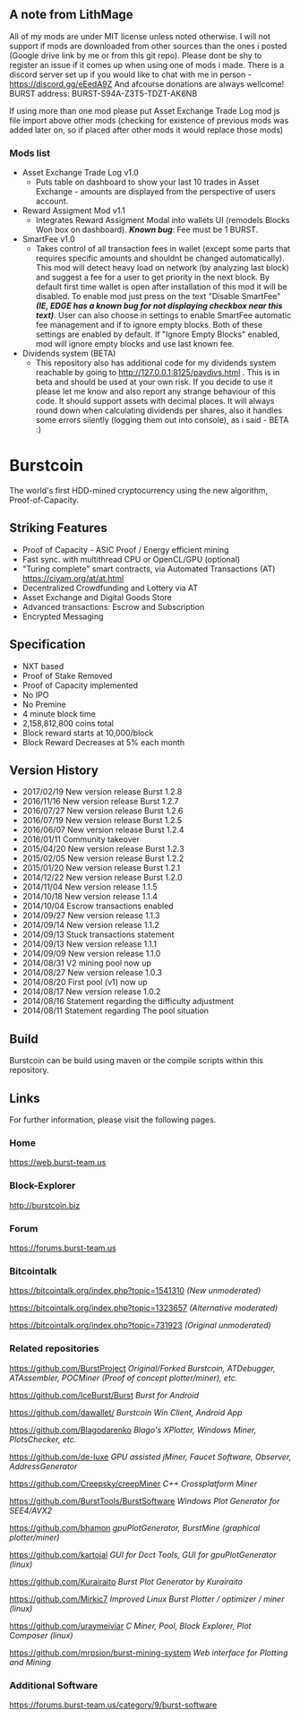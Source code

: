 ## A note from LithMage

All of my mods are under MIT license unless noted otherwise.
I will not support if mods are downloaded from other sources than the ones i posted (Google drive link by me or from this git repo).
Please dont be shy to register an issue if it comes up when using one of mods i made. There is a discord server set up if you would like to chat with me in person - https://discord.gg/eEedA9Z
And afcourse donations are always wellcome! BURST address: BURST-S94A-Z3T5-TDZT-AK6NB

If using more than one mod please put Asset Exchange Trade Log mod js file import above other mods (checking for existence of previous mods was added later on, so if placed after other mods it would replace those mods)

### Mods list
- Asset Exchange Trade Log v1.0
  - Puts table on dashboard to show your last 10 trades in Asset Exchange - amounts are displayed from the perspective of users account.
- Reward Assigment Mod v1.1
  - Integrates Reward Assigment Modal into wallets UI (remodels Blocks Won box on dashboard). **_Known bug_**: Fee must be 1 BURST.
- SmartFee v1.0
  - Takes control of all transaction fees in wallet (except some parts that requires specific amounts and shouldnt be changed automatically). This mod will detect heavy load on network (by analyzing last block) and suggest a fee for a user to get priority in the next block. By default first time wallet is open after installation of this mod it will be disabled. To enable mod just press on the text "Disable SmartFee" **_(IE, EDGE has a known bug for not displaying checkbox near this text)_**. User can also choose in settings to enable SmartFee automatic fee management and if to ignore empty blocks. Both of these settings are enabled by default. If "Ignore Empty Blocks" enabled, mod will ignore empty blocks and use last known fee.
- Dividends system (BETA)
  - This repository also has additional code for my dividends system reachable by going to http://127.0.0.1:8125/paydivs.html . This is in beta and should be used at your own risk. If you decide to use it please let me know and also report any strange behaviour of this code. It should support assets with decimal places. It will always round down when calculating dividends per shares, also it handles some errors silently (logging them out into console), as i said - BETA :)

###

# Burstcoin

The world's first HDD-mined cryptocurrency using the new algorithm, Proof-of-Capacity.

## Striking Features

- Proof of Capacity - ASIC Proof / Energy efficient mining
- Fast sync. with multithread CPU or OpenCL/GPU (optional)
- "Turing complete" smart contracts, via Automated Transactions (AT) https://ciyam.org/at/at.html
- Decentralized Crowdfunding and Lottery via AT
- Asset Exchange and Digital Goods Store
- Advanced transactions: Escrow and Subscription
- Encrypted Messaging

## Specification

- NXT based
- Proof of Stake Removed
- Proof of Capacity implemented
- No IPO
- No Premine
- 4 minute block time
- 2,158,812,800 coins total
- Block reward starts at 10,000/block
- Block Reward Decreases at 5% each month

## Version History

- 2017/02/19 New version release Burst 1.2.8
- 2016/11/16 New version release Burst 1.2.7
- 2016/07/27 New version release Burst 1.2.6
- 2016/07/19 New version release Burst 1.2.5
- 2016/06/07 New version release Burst 1.2.4            
- 2016/01/11 Community takeover
- 2015/04/20 New version release Burst 1.2.3
- 2015/02/05 New version release Burst 1.2.2
- 2015/01/20 New version release Burst 1.2.1
- 2014/12/22 New version release Burst 1.2.0
- 2014/11/04 New version release 1.1.5
- 2014/10/18 New version release 1.1.4
- 2014/10/04 Escrow transactions enabled
- 2014/09/27 New version release 1.1.3
- 2014/09/14 New version release 1.1.2
- 2014/09/13 Stuck transactions statement
- 2014/09/13 New version release 1.1.1
- 2014/09/09 New version release 1.1.0
- 2014/08/31 V2 mining pool now up
- 2014/08/27 New version release 1.0.3
- 2014/08/20 First pool (v1) now up
- 2014/08/17 New version release 1.0.2
- 2014/08/16 Statement regarding the difficulty adjustment
- 2014/08/11 Statement regarding The pool situation

## Build

Burstcoin can be build using maven or the compile scripts within this repository.

## Links

For further information, please visit the following pages.

### Home
https://web.burst-team.us

### Block-Explorer
http://burstcoin.biz

### Forum
https://forums.burst-team.us

### Bitcointalk
https://bitcointalk.org/index.php?topic=1541310 *(New unmoderated)*

https://bitcointalk.org/index.php?topic=1323657 *(Alternative moderated)*

https://bitcointalk.org/index.php?topic=731923 *(Original unmoderated)*

### Related repositories
https://github.com/BurstProject *Original/Forked Burstcoin, ATDebugger, ATAssembler, POCMiner (Proof of concept plotter/miner), etc.*

https://github.com/IceBurst/Burst *Burst for Android*

https://github.com/dawallet/ *Burstcoin Win Client, Android App*

https://github.com/Blagodarenko  *Blago's XPlotter, Windows Miner, PlotsChecker, etc.*

https://github.com/de-luxe *GPU assisted jMiner, Faucet Software, Observer, AddressGenerator*

https://github.com/Creepsky/creepMiner *C++ Crossplatform Miner*

https://github.com/BurstTools/BurstSoftware *Windows Plot Generator for SEE4/AVX2*

https://github.com/bhamon *gpuPlotGenerator, BurstMine (graphical plotter/miner)*

https://github.com/kartojal *GUI for Dcct Tools, GUI for gpuPlotGenerator (linux)*

https://github.com/Kurairaito *Burst Plot Generator by Kurairaito*

https://github.com/Mirkic7 *Improved Linux Burst Plotter / optimizer / miner (linux)*

https://github.com/uraymeiviar *C Miner, Pool, Block Explorer, Plot Composer (linux)*

https://github.com/mrpsion/burst-mining-system *Web interface for Plotting and Mining*

### Additional Software
https://forums.burst-team.us/category/9/burst-software

